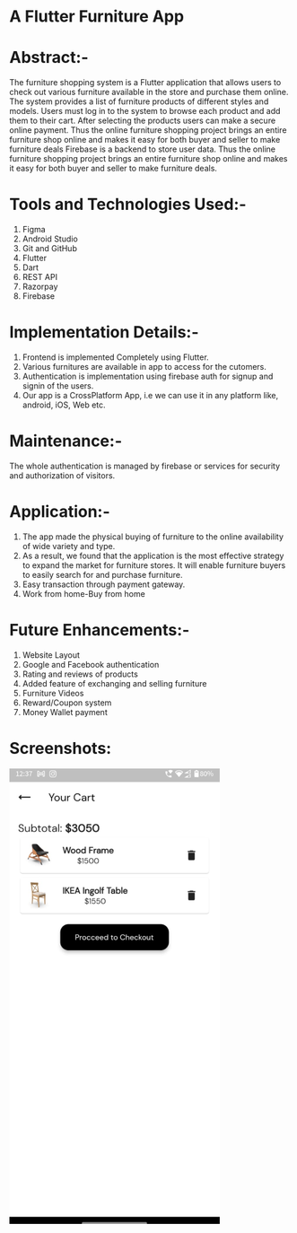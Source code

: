 # A Flutter Furniture App

# Abstract:-
The furniture shopping system is a Flutter application that allows users to check out various furniture available in the store and purchase them online. 
The system provides a list of furniture products of different styles and models.
Users must log in to the system to browse each product and add them to their cart.
After selecting the products users can make a secure online payment.
Thus the online furniture shopping project brings an entire furniture shop online and makes it easy for both buyer and seller to make furniture deals Firebase is a backend to store user data.
Thus the online furniture shopping project brings an entire furniture shop online and makes it easy for both buyer and seller to make furniture deals.

# Tools and Technologies Used:-
1. Figma
2. Android Studio
3. Git and GitHub
4. Flutter
5. Dart
6. REST API
7. Razorpay
8. Firebase

# Implementation Details:-
1. Frontend is implemented Completely using Flutter.
2. Various furnitures are available in app to access for the cutomers.
3. Authentication is implementation using firebase auth for signup and signin of the users.
4. Our app is a CrossPlatform App, i.e we can use it in any platform like, android, iOS, Web etc.

# Maintenance:-
The whole authentication is managed by firebase or services for security and authorization of visitors.

# Application:-
1. The app made the physical buying of furniture to the online availability of wide variety and type.
2. As a result, we found that the application is the most effective strategy to expand the market for furniture stores. It will enable furniture buyers to easily search for and purchase furniture.
3. Easy transaction through payment gateway.
4. Work from home-Buy from home

# Future Enhancements:-
1. Website Layout
2. Google and Facebook authentication
3. Rating and reviews of products
4. Added feature of exchanging and selling furniture
5. Furniture Videos
6. Reward/Coupon system
7. Money Wallet payment

# Screenshots:
![](screenshots/Cart.png)
